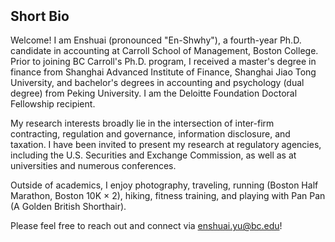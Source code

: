 <h2 id="bio" style="margin-top: 10px;">Short Bio</h2>

Welcome! I am Enshuai (pronounced "En-Shwhy"), a fourth-year Ph.D. candidate in accounting at Carroll School of Management, Boston College. Prior to joining BC Carroll's Ph.D. program, I received a master's degree in finance from Shanghai Advanced Institute of Finance, Shanghai Jiao Tong University, and bachelor's degrees in accounting and psychology (dual degree) from Peking University. I am the Deloitte Foundation Doctoral Fellowship recipient.

My research interests broadly lie in the intersection of inter-firm contracting, regulation and governance, information disclosure, and taxation. I have been invited to present my research at regulatory agencies, including the U.S. Securities and Exchange Commission, as well as at universities and numerous conferences.

Outside of academics, I enjoy photography, traveling, running (Boston Half Marathon, Boston 10K × 2), hiking, fitness training, and playing with Pan Pan (A Golden British Shorthair).

Please feel free to reach out and connect via <a href="enshuai.yu@bc.edu">enshuai.yu@bc.edu</a>!
